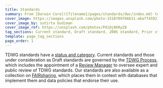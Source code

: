 ```yaml
---
title: Standards
summary: From [Darwin Core]({filename}/pages/standards/dwc/index.md) to [WGSRPD]({filename}/pages/standards/wgsrpd/index.md): TDWG standards aid the exchange of biodiversity information.
cover_image: https://images.unsplash.com/photo-1518709766631-a6a7f45921c3
cover_image_by: sutirta budiman
cover_image_ref: https://unsplash.com/photos/PdiOj8kRy28
tag_sections: Current standard, Draft standard, 2005 standard, Prior standard
template: page_tag_sections
page_order: 1
---
```


TDWG standards have a [status and category]({filename}status-and-categories/index.md). Current standards and those under consideration as Draft standards are governed by the [TDWG Process](https://tdwg.org/about/process/), which includes the appointment of a [Review Manager](https://www.tdwg.org/about/review-managers/) to oversee expert and public review of TDWG standards. Our standards are also available as a collection on [FAIRsharing](https://fairsharing.org/collection/TDWGBiodiversity), which places them in context with databases that implement them and data policies that endorse their use.
